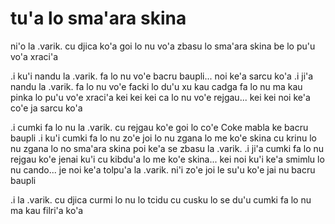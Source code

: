 tu'a lo sma'ara skina
=====================

ni'o la .varik. cu djica ko'a goi lo nu vo'a zbasu lo sma'ara skina be lo pu'u vo'a xraci'a

.i ku'i nandu la .varik. fa lo nu vo'e bacru baupli... noi ke'a sarcu ko'a  .i ji'a nandu la .varik. fa lo nu vo'e facki lo du'u xu kau cadga fa lo nu ma kau pinka lo pu'u vo'e xraci'a kei kei kei ca lo nu vo'e rejgau... kei kei noi ke'a co'e ja sarcu ko'a

.i cumki fa lo nu la .varik. cu rejgau ko'e goi lo co'e Coke mabla ke bacru baupli  .i ku'i cumki fa lo nu zo'e joi lo nu zgana lo me ko'e skina cu krinu lo nu zgana lo no sma'ara skina poi ke'a se zbasu la .varik.  .i ji'a cumki fa lo nu rejgau ko'e jenai ku'i cu kibdu'a lo me ko'e skina... kei noi ku'i ke'a smimlu lo nu cando... je noi ke'a tolpu'a la .varik. ni'i zo'e joi le su'u ko'e jai nu bacru baupli

.i la .varik. cu djica curmi lo nu lo tcidu cu cusku lo se du'u cumki fa lo nu ma kau filri'a ko'a
